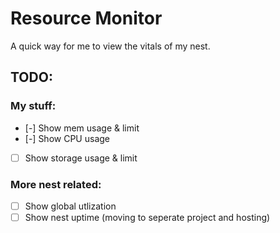 # Resource Monitor

A quick way for me to view the vitals of my nest.

## TODO:
### My stuff:
- [-] Show mem usage & limit
- [-] Show CPU usage
- [ ] Show storage usage & limit

### More nest related:
- [ ] Show global utlization
- [ ] Show nest uptime (moving to seperate project and hosting)
